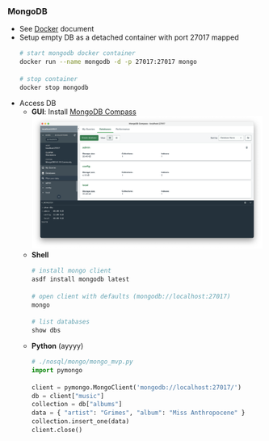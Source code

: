 ### MongoDB

* See [Docker](markdown/../docker.md) document
* Setup empty DB as a detached container with port 27017 mapped
    ```bash
    # start mongodb docker container
    docker run --name mongodb -d -p 27017:27017 mongo

    # stop container
    docker stop mongodb
    ```
* Access DB
  * **GUI**: Install [MongoDB Compass](https://www.mongodb.com/try/download/compass)
    ![compass](img/compass.png)
  * **Shell**
    ```bash
    # install mongo client
    asdf install mongodb latest

    # open client with defaults (mongodb://localhost:27017)
    mongo

    # list databases
    show dbs
    ```
  * **Python** (ayyyy)
    ```python
    # ./nosql/mongo/mongo_mvp.py
    import pymongo

    client = pymongo.MongoClient('mongodb://localhost:27017/')
    db = client["music"]
    collection = db["albums"]
    data = { "artist": "Grimes", "album": "Miss Anthropocene" }
    collection.insert_one(data)
    client.close()
    ```
